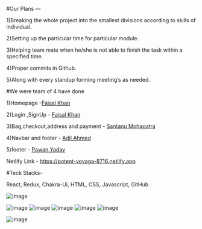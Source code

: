#Our Plans —


1)Breaking the whole project into the smallest divisions according to skills of individual.


2)Setting up the particular time for particular module.


3)Helping team mate when he/she is not able to finish the task within a specified time.


4)Proper commits in Github.


5)Along with every standup forming meeting’s as needed.




#We were team of 4 have done 

1)Homepage -<a href='https://github.com/faisalk2' >Faisal Khan</a>

2)Login ,SignUp - <a href='https://github.com/faisalk2' >Faisal Khan</a>

3)Bag,checkout,address and payment - <a href='https://github.com/Santanu55555'>Santanu Mohapatra</a>

4)Navbar and footer - <a href='https://github.com/AdilAhmed976'>Adil Ahmed </a>

5)footer - <a href='https://github.com/starydv7'>Pawan Yadav </a>

Netlify Link - https://potent-voyaga-8716.netlify.app

#Teck Stacks-

React, Redux, Chakra-Ui, HTML, CSS, Javascript, GitHub

![image](https://user-images.githubusercontent.com/99542723/180635982-c1c48b2c-fc50-4a0f-93fd-3e3fce86d860.png)

![image](https://user-images.githubusercontent.com/99542723/180635905-9194df1b-8d53-4108-b2db-744f1cc8badb.png)
![image](https://user-images.githubusercontent.com/99542723/180635918-11d138d4-fd7a-410b-9661-76490b13f293.png)
![image](https://user-images.githubusercontent.com/99542723/180635924-ca287ac2-fa1a-4daf-9153-9d9deb354653.png)
![image](https://user-images.githubusercontent.com/99542723/180635930-84865d4a-2d40-4cc1-b662-d0081408cd4f.png)
![image](https://user-images.githubusercontent.com/99542723/180636030-661acf5c-1696-4251-b543-fc4351a472e4.png)

![image](https://user-images.githubusercontent.com/99542723/180635937-b9e64c02-ece9-4b3f-bf89-9e30552ac6bb.png)

